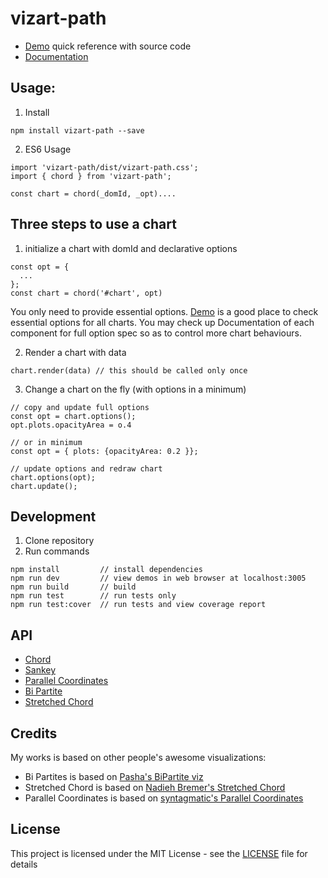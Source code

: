 # vizart-path

* [Demo](https://vizartjs.github.io/demo.html) quick reference with source code
* [Documentation](https://github.com/VizArtJS/vizart-path/wiki)



## Usage:

1. Install

```
npm install vizart-path --save
```

2. ES6 Usage

```
import 'vizart-path/dist/vizart-path.css';
import { chord } from 'vizart-path';

const chart = chord(_domId, _opt)....
```

## Three steps to use a chart
1. initialize a chart with domId and declarative options
```
const opt = {
  ...
};
const chart = chord('#chart', opt)
```
You only need to provide essential options. [Demo](https://vizartjs.github.io/demo.html) is a good place to check essential options for all charts. You may check up Documentation of each component for full option spec so as to control more chart behaviours.

2. Render a chart with data
```
chart.render(data) // this should be called only once
```
3. Change a chart on the fly (with options in a minimum)
```
// copy and update full options
const opt = chart.options();
opt.plots.opacityArea = o.4

// or in minimum
const opt = { plots: {opacityArea: 0.2 }};

// update options and redraw chart
chart.options(opt);
chart.update();

```

## Development
1. Clone repository
2. Run commands
```
npm install         // install dependencies
npm run dev         // view demos in web browser at localhost:3005
npm run build       // build
npm run test        // run tests only
npm run test:cover  // run tests and view coverage report
```

## API
* [Chord](https://github.com/VizArtJS/vizart-path/wiki/chord)
* [Sankey](https://github.com/VizArtJS/vizart-path/wiki/sankey)
* [Parallel Coordinates](https://github.com/VizArtJS/vizart-path/wiki/parallel-coordinates)
* [Bi Partite](https://github.com/VizArtJS/vizart-path/wiki/bi-partite)
* [Stretched Chord](https://github.com/VizArtJS/vizart-path/wiki/stretched-chord)

## Credits
My works is based on other people's awesome visualizations:
* Bi Partites is based on [Pasha's BiPartite viz](http://bl.ocks.org/NPashaP/cd80ab54c52f80c4d84cad0ba9da72c2)
* Stretched Chord is based on [Nadieh Bremer's Stretched Chord](https://www.visualcinnamon.com/2015/08/stretched-chord.html)
* Parallel Coordinates is based on [syntagmatic's Parallel Coordinates](https://github.com/syntagmatic/parallel-coordinates)


## License

This project is licensed under the MIT License - see the [LICENSE](LICENSE) file for details
